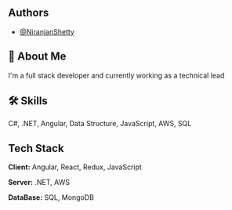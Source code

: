 
## Authors

- [@NiranjanShetty](https://github.com/shetty-niranjan)


## 🚀 About Me
I'm a full stack developer and currently working as a technical lead



## 🛠 Skills
C#, .NET, Angular, Data Structure, JavaScript, AWS, SQL


## Tech Stack

**Client:** Angular, React, Redux, JavaScript

**Server:** .NET, AWS

**DataBase:** SQL, MongoDB

